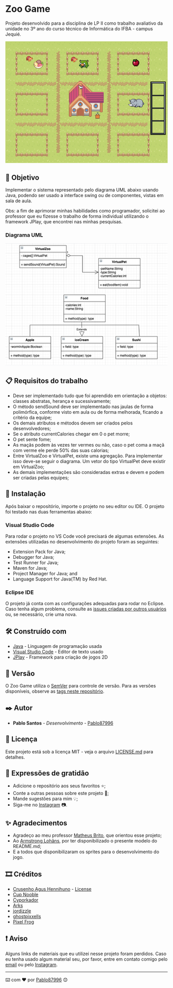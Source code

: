# Zoo Game

Projeto desenvolvido para a disciplina de LP II como trabalho avaliativo da unidade no 3º ano do curso técnico de Informática do IFBA - campus Jequié.

![Imagem do Jogo](https://github.com/Pablo87996/Zoo_Game/blob/e4e32374d018dc70e5767ff2a3616fad09048374/Imagem%20do%20Jogo.png)

## 🚀 Objetivo
Implementar o sistema representado pelo diagrama UML abaixo usando Java, podendo ser usado a interface swing ou de componentes, vistas em sala de aula.

Obs: a fim de aprimorar minhas habilidades como programador, solicitei ao professor que eu fizesse o trabalho de forma individual utilizando o framework JPlay, que encontrei nas minhas pesquisas.

### Diagrama UML
![Diagrama UML do sistema](https://github.com/Pablo87996/Zoo_Game/blob/194099e6bf48c9ab90b557ccfc9d15447bc1aea9/Diagrama%20UML.png)

## 📋 Requisitos do trabalho

* Deve ser implementado tudo que foi aprendido em orientação a objetos: classes abstratas, herança e sucessivamente;
* O método sendSound deve ser implementado nas jaulas de forma polimórfica, conforme visto em aula ou de forma melhorada, ficando a critério da equipe;
* Os demais atributos e métodos devem ser criados pelos desenvolvedores;
* Se o atributo currentCalories chegar em 0 o pet morre;
* O pet sente fome;
* As maçãs podem às vezes ter vermes ou não, caso o pet coma a maçã com verme ele perde 50% das suas calorias;
* Entre VirtualZoo e VirtualPet, existe uma agregação. Para implementar isso deve-se seguir o diagrama. Um vetor do tipo VirtualPet deve existir em VirtualZoo; 
* As demais implementações são consideradas extras e devem e podem ser criadas pelas equipes;

## 🔧 Instalação
Após baixar o repositório, importe o projeto no seu editor ou IDE. O projeto foi testado nas duas ferramentas abaixo:

### Visual Studio Code
Para rodar o projeto no VS Code você precisará de algumas extensões. As extensões utilizadas no desenvolvimento do projeto foram as seguintes:

* Extension Pack for Java;
* Debugger for Java;
* Test Runner for Java;
* Maven for Java;
* Project Manager for Java; and
* Language Support for Java(TM) by Red Hat.

### Eclipse IDE
O projeto já conta com as configurações adequadas para rodar no Eclipse. Caso tenha algum problema, consulte as [issues criadas por outros usuários](https://github.com/Pablo87996/Zoo_Game/issues) ou, se necessário, crie uma nova.

## 🛠️ Construído com

* [Java](https://www.java.com/) - Linguagem de programação usada
* [Visual Studio Code](https://code.visualstudio.com/) - Editor de texto usado
* [JPlay](http://www2.ic.uff.br/jplay/index.html) - Framework para criação de jogos 2D

## 📌 Versão
O Zoo Game utiliza o [SemVer](https://semver.org/) para controle de versão. Para as versões disponíveis, observe as [tags neste repositório](https://github.com/Pablo87996/Zoo_Game/tags).

## ✒️ Autor

* **Pablo Santos** - *Desenvolvimento* - [Pablo87996](https://github.com/Pablo87996)

## 📄 Licença

Este projeto está sob a licença MIT - veja o arquivo [LICENSE.md](https://github.com/Pablo87996/Zoo_Game/blob/main/LICENSE) para detalhes.

## 🎁 Expressões de gratidão

* Adicione o repositório aos seus favoritos ⭐;
* Conte a outras pessoas sobre este projeto 📢;
* Mande sugestões para mim 💡;
* Siga-me no [Instagram](https://www.instagram.com/space_01_official/) 📷.

## ✨ Agradecimentos

* Agradeço ao meu professor [Matheus Brito](https://github.com/matheus-brito-dev), que orientou esse projeto;
* Ao [Armstrong Lohãns](https://github.com/lohhans), por ter disponibilizado o presente modelo do README.md;
* E a todos que disponibilizaram os sprites para o desenvolvimento do jogo.

## 🎞 Créditos

* [Crusenho Agus Hennihuno](https://crusenho.itch.io) - [License](https://creativecommons.org/licenses/by-nd/4.0/)
* [Cup Nooble](https://cupnooble.itch.io/)
* [Cyporkador](https://cypor.itch.io/)
* [Arks](https://twitter.com/ScissorMarks)
* [jordizzle](https://jordizzle.itch.io/)
* [ghostpixxells](https://ghostpixxells.itch.io/)
* [Pixel Frog](https://pixelfrog-assets.itch.io/)

## ❗ Aviso

Alguns links de materiais que eu utilizei nesse projeto foram perdidos. Caso eu tenha usado algum material seu, por favor, entre em contato comigo pelo [email](mailto:spaceprojects01@gmail.com) ou pelo [Instagram](https://www.instagram.com/space_01_official/).

---
⌨️ com ❤️ por [Pablo87996](https://github.com/Pablo87996) 😊
